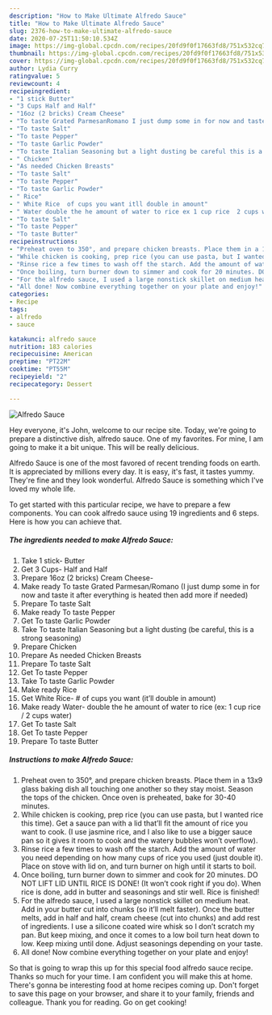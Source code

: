 ```yaml
---
description: "How to Make Ultimate Alfredo Sauce"
title: "How to Make Ultimate Alfredo Sauce"
slug: 2376-how-to-make-ultimate-alfredo-sauce
date: 2020-07-25T11:50:10.534Z
image: https://img-global.cpcdn.com/recipes/20fd9f0f17663fd8/751x532cq70/alfredo-sauce-recipe-main-photo.jpg
thumbnail: https://img-global.cpcdn.com/recipes/20fd9f0f17663fd8/751x532cq70/alfredo-sauce-recipe-main-photo.jpg
cover: https://img-global.cpcdn.com/recipes/20fd9f0f17663fd8/751x532cq70/alfredo-sauce-recipe-main-photo.jpg
author: Lydia Curry
ratingvalue: 5
reviewcount: 4
recipeingredient:
- "1 stick Butter"
- "3 Cups Half and Half"
- "16oz (2 bricks) Cream Cheese"
- "To taste Grated ParmesanRomano I just dump some in for now and taste it after everything is heated then add more if needed"
- "To taste Salt"
- "To taste Pepper"
- "To taste Garlic Powder"
- "To taste Italian Seasoning but a light dusting be careful this is a strong seasoning"
- " Chicken"
- "As needed Chicken Breasts"
- "To taste Salt"
- "To taste Pepper"
- "To taste Garlic Powder"
- " Rice"
- " White Rice  of cups you want itll double in amount"
- " Water double the he amount of water to rice ex 1 cup rice  2 cups water"
- "To taste Salt"
- "To taste Pepper"
- "To taste Butter"
recipeinstructions:
- "Preheat oven to 350°, and prepare chicken breasts. Place them in a 13x9 glass baking dish all touching one another so they stay moist. Season the tops of the chicken. Once oven is preheated, bake for 30-40 minutes."
- "While chicken is cooking, prep rice (you can use pasta, but I wanted rice this time). Get a sauce pan with a lid that’ll fit the amount of rice you want to cook. (I use jasmine rice, and I also like to use a bigger sauce pan so it gives it room to cook and the watery bubbles won’t overflow)."
- "Rinse rice a few times to wash off the starch. Add the amount of water you need depending on how many cups of rice you used (just double it). Place on stove with lid on, and turn burner on high until it starts to boil."
- "Once boiling, turn burner down to simmer and cook for 20 minutes. DO NOT LIFT LID UNTIL RICE IS DONE! (It won’t cook right if you do). When rice is done, add in butter and seasonings and stir well. Rice is finished!"
- "For the alfredo sauce, I used a large nonstick skillet on medium heat. Add in your butter cut into chunks (so it’ll melt faster). Once the butter melts, add in half and half, cream cheese (cut into chunks) and add rest of ingredients. I use a silicone coated wire whisk so I don’t scratch my pan. But keep mixing, and once it comes to a low boil turn heat down to low. Keep mixing until done. Adjust seasonings depending on your taste."
- "All done! Now combine everything together on your plate and enjoy!"
categories:
- Recipe
tags:
- alfredo
- sauce

katakunci: alfredo sauce 
nutrition: 183 calories
recipecuisine: American
preptime: "PT22M"
cooktime: "PT55M"
recipeyield: "2"
recipecategory: Dessert

---
```



![Alfredo Sauce](https://img-global.cpcdn.com/recipes/20fd9f0f17663fd8/751x532cq70/alfredo-sauce-recipe-main-photo.jpg)

Hey everyone, it's John, welcome to our recipe site. Today, we're going to prepare a distinctive dish, alfredo sauce. One of my favorites. For mine, I am going to make it a bit unique. This will be really delicious.



Alfredo Sauce is one of the most favored of recent trending foods on earth. It is appreciated by millions every day. It is easy, it's fast, it tastes yummy. They're fine and they look wonderful. Alfredo Sauce is something which I've loved my whole life.


To get started with this particular recipe, we have to prepare a few components. You can cook alfredo sauce using 19 ingredients and 6 steps. Here is how you can achieve that.

<!--inarticleads1-->

##### The ingredients needed to make Alfredo Sauce:

1. Take 1 stick- Butter
1. Get 3 Cups- Half and Half
1. Prepare 16oz (2 bricks) Cream Cheese-
1. Make ready To taste Grated Parmesan/Romano (I just dump some in for now and taste it after everything is heated then add more if needed)
1. Prepare To taste Salt
1. Make ready To taste Pepper
1. Get To taste Garlic Powder
1. Take To taste Italian Seasoning but a light dusting (be careful, this is a strong seasoning)
1. Prepare  Chicken
1. Prepare As needed Chicken Breasts
1. Prepare To taste Salt
1. Get To taste Pepper
1. Take To taste Garlic Powder
1. Make ready  Rice
1. Get  White Rice- # of cups you want (it’ll double in amount)
1. Make ready  Water- double the he amount of water to rice (ex: 1 cup rice / 2 cups water)
1. Get To taste Salt
1. Get To taste Pepper
1. Prepare To taste Butter




<!--inarticleads2-->

##### Instructions to make Alfredo Sauce:

1. Preheat oven to 350°, and prepare chicken breasts. Place them in a 13x9 glass baking dish all touching one another so they stay moist. Season the tops of the chicken. Once oven is preheated, bake for 30-40 minutes.
1. While chicken is cooking, prep rice (you can use pasta, but I wanted rice this time). Get a sauce pan with a lid that’ll fit the amount of rice you want to cook. (I use jasmine rice, and I also like to use a bigger sauce pan so it gives it room to cook and the watery bubbles won’t overflow).
1. Rinse rice a few times to wash off the starch. Add the amount of water you need depending on how many cups of rice you used (just double it). Place on stove with lid on, and turn burner on high until it starts to boil.
1. Once boiling, turn burner down to simmer and cook for 20 minutes. DO NOT LIFT LID UNTIL RICE IS DONE! (It won’t cook right if you do). When rice is done, add in butter and seasonings and stir well. Rice is finished!
1. For the alfredo sauce, I used a large nonstick skillet on medium heat. Add in your butter cut into chunks (so it’ll melt faster). Once the butter melts, add in half and half, cream cheese (cut into chunks) and add rest of ingredients. I use a silicone coated wire whisk so I don’t scratch my pan. But keep mixing, and once it comes to a low boil turn heat down to low. Keep mixing until done. Adjust seasonings depending on your taste.
1. All done! Now combine everything together on your plate and enjoy!




So that is going to wrap this up for this special food alfredo sauce recipe. Thanks so much for your time. I am confident you will make this at home. There's gonna be interesting food at home recipes coming up. Don't forget to save this page on your browser, and share it to your family, friends and colleague. Thank you for reading. Go on get cooking!
